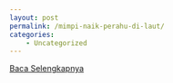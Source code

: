 ```yaml
---
layout: post
permalink: /mimpi-naik-perahu-di-laut/
categories:
    - Uncategorized
---
```


[Baca Selengkapnya](/10)